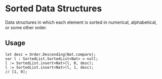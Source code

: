 # Sorted Data Structures

Data structures in which each element is sorted in numerical, alphabetical, or some other order.

## Usage

```motoko
let desc = Order.Descending(Nat.compare);
var l : SortedList.SortedList<Nat> = null;
l := SortedList.insert<Nat>(l, 0, desc);
l := SortedList.insert<Nat>(l, 1, desc);
// [1, 0];
```
